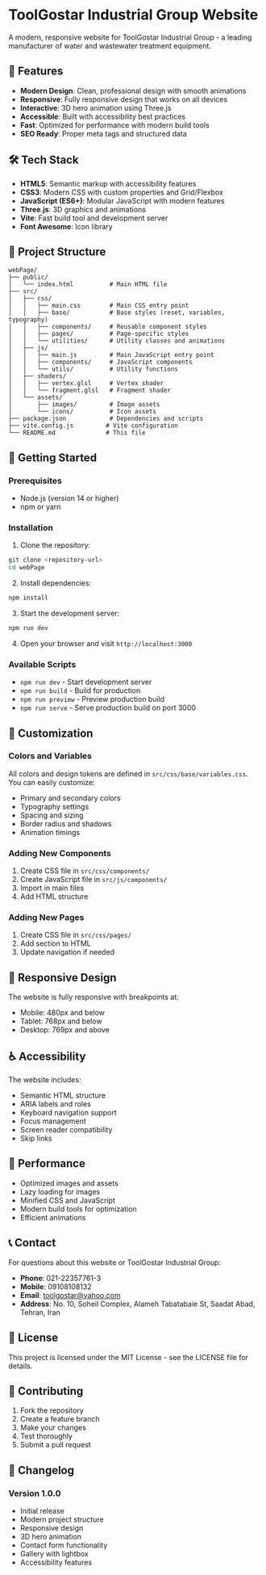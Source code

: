 # ToolGostar Industrial Group Website

A modern, responsive website for ToolGostar Industrial Group - a leading manufacturer of water and wastewater treatment equipment.

## 🚀 Features

- **Modern Design**: Clean, professional design with smooth animations
- **Responsive**: Fully responsive design that works on all devices
- **Interactive**: 3D hero animation using Three.js
- **Accessible**: Built with accessibility best practices
- **Fast**: Optimized for performance with modern build tools
- **SEO Ready**: Proper meta tags and structured data

## 🛠️ Tech Stack

- **HTML5**: Semantic markup with accessibility features
- **CSS3**: Modern CSS with custom properties and Grid/Flexbox
- **JavaScript (ES6+)**: Modular JavaScript with modern features
- **Three.js**: 3D graphics and animations
- **Vite**: Fast build tool and development server
- **Font Awesome**: Icon library

## 📁 Project Structure

```
webPage/
├── public/
│   └── index.html          # Main HTML file
├── src/
│   ├── css/
│   │   ├── main.css        # Main CSS entry point
│   │   ├── base/           # Base styles (reset, variables, typography)
│   │   ├── components/     # Reusable component styles
│   │   ├── pages/          # Page-specific styles
│   │   └── utilities/      # Utility classes and animations
│   ├── js/
│   │   ├── main.js         # Main JavaScript entry point
│   │   ├── components/     # JavaScript components
│   │   └── utils/          # Utility functions
│   ├── shaders/
│   │   ├── vertex.glsl     # Vertex shader
│   │   └── fragment.glsl   # Fragment shader
│   └── assets/
│       ├── images/         # Image assets
│       └── icons/          # Icon assets
├── package.json            # Dependencies and scripts
├── vite.config.js         # Vite configuration
└── README.md              # This file
```

## 🚀 Getting Started

### Prerequisites

- Node.js (version 14 or higher)
- npm or yarn

### Installation

1. Clone the repository:
```bash
git clone <repository-url>
cd webPage
```

2. Install dependencies:
```bash
npm install
```

3. Start the development server:
```bash
npm run dev
```

4. Open your browser and visit `http://localhost:3000`

### Available Scripts

- `npm run dev` - Start development server
- `npm run build` - Build for production
- `npm run preview` - Preview production build
- `npm run serve` - Serve production build on port 3000

## 🎨 Customization

### Colors and Variables

All colors and design tokens are defined in `src/css/base/variables.css`. You can easily customize:

- Primary and secondary colors
- Typography settings
- Spacing and sizing
- Border radius and shadows
- Animation timings

### Adding New Components

1. Create CSS file in `src/css/components/`
2. Create JavaScript file in `src/js/components/`
3. Import in main files
4. Add HTML structure

### Adding New Pages

1. Create CSS file in `src/css/pages/`
2. Add section to HTML
3. Update navigation if needed

## 📱 Responsive Design

The website is fully responsive with breakpoints at:
- Mobile: 480px and below
- Tablet: 768px and below
- Desktop: 769px and above

## ♿ Accessibility

The website includes:
- Semantic HTML structure
- ARIA labels and roles
- Keyboard navigation support
- Focus management
- Screen reader compatibility
- Skip links

## 🚀 Performance

- Optimized images and assets
- Lazy loading for images
- Minified CSS and JavaScript
- Modern build tools for optimization
- Efficient animations

## 📞 Contact

For questions about this website or ToolGostar Industrial Group:

- **Phone**: 021-22357761-3
- **Mobile**: 09108108132
- **Email**: toolgostar@yahoo.com
- **Address**: No. 10, Soheil Complex, Alameh Tabatabaie St, Saadat Abad, Tehran, Iran

## 📄 License

This project is licensed under the MIT License - see the LICENSE file for details.

## 🤝 Contributing

1. Fork the repository
2. Create a feature branch
3. Make your changes
4. Test thoroughly
5. Submit a pull request

## 📝 Changelog

### Version 1.0.0
- Initial release
- Modern project structure
- Responsive design
- 3D hero animation
- Contact form functionality
- Gallery with lightbox
- Accessibility features

